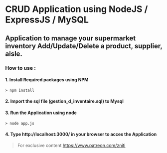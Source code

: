 # CRUD Application using NodeJS / ExpressJS / MySQL
## Application to manage your supermarket inventory Add/Update/Delete a product, supplier, aisle.
### How to use :

#### 1. Install Required packages using NPM

```console
> npm install
```

#### 2. Import the sql file (gestion_d_inventaire.sql) to Mysql

#### 3. Run the Application using node

```console
> node app.js
```

#### 4. Type http://localhost:3000/ in your browser to acces the Application


> For exclusive content https://www.patreon.com/zniti
